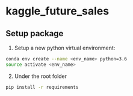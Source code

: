 # kaggle_future_sales

## Setup package
1. Setup a new python virtual environment:
```bash
conda env create --name <env_name> python=3.6
source activate <env_name>
```
2. Under the root folder
```bash
pip install -r requirements
```
